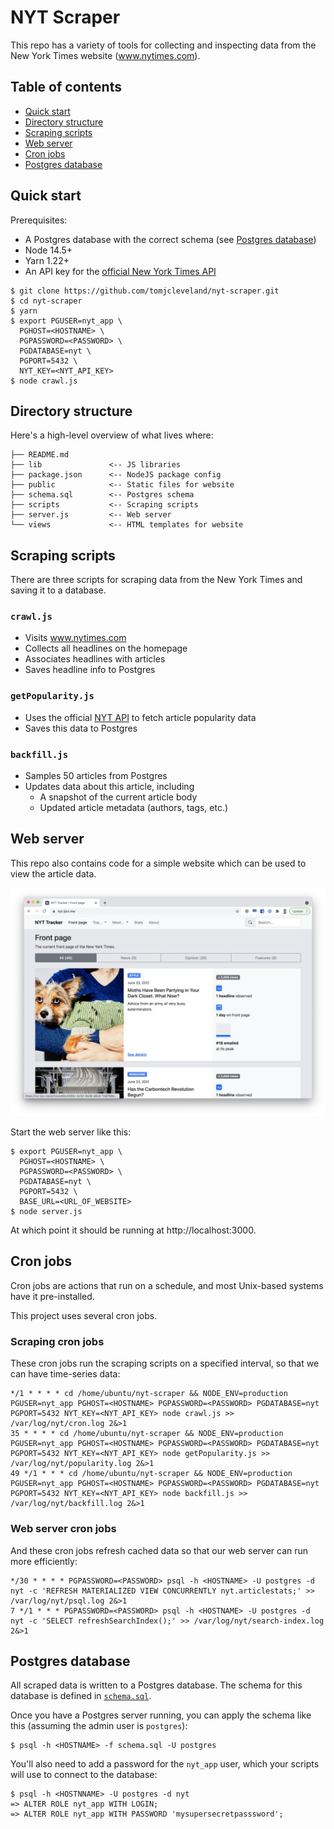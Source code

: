 # NYT Scraper

This repo has a variety of tools for collecting and inspecting data from the New York Times website (www.nytimes.com).

## Table of contents

- [Quick start](#quick-start)
- [Directory structure](#directory-structure)
- [Scraping scripts](#scraping-scripts)
- [Web server](#web-server)
- [Cron jobs](#cron-jobs)
- [Postgres database](#postgres-database)

## Quick start

Prerequisites:

- A Postgres database with the correct schema (see [Postgres database](#postgres-database))
- Node 14.5+
- Yarn 1.22+
- An API key for the [official New York Times API](https://developer.nytimes.com/)

```
$ git clone https://github.com/tomjcleveland/nyt-scraper.git
$ cd nyt-scraper
$ yarn
$ export PGUSER=nyt_app \
  PGHOST=<HOSTNAME> \
  PGPASSWORD=<PASSWORD> \
  PGDATABASE=nyt \
  PGPORT=5432 \
  NYT_KEY=<NYT_API_KEY>
$ node crawl.js
```

## Directory structure

Here's a high-level overview of what lives where:

```
├── README.md
├── lib               <-- JS libraries
├── package.json      <-- NodeJS package config
├── public            <-- Static files for website
├── schema.sql        <-- Postgres schema
├── scripts           <-- Scraping scripts
├── server.js         <-- Web server
└── views             <-- HTML templates for website
```

## Scraping scripts

There are three scripts for scraping data from the New York Times and saving it to a database.

### `crawl.js`

- Visits www.nytimes.com
- Collects all headlines on the homepage
- Associates headlines with articles
- Saves headline info to Postgres

### `getPopularity.js`

- Uses the official [NYT API](https://developer.nytimes.com/apis) to fetch article popularity data
- Saves this data to Postgres

### `backfill.js`

- Samples 50 articles from Postgres
- Updates data about this article, including
  - A snapshot of the current article body
  - Updated article metadata (authors, tags, etc.)

## Web server

This repo also contains code for a simple website which can be used to view the article data.

![NYT Scraper Screenshot](./public/img/nyt-scraper-web.png)

Start the web server like this:

```
$ export PGUSER=nyt_app \
  PGHOST=<HOSTNAME> \
  PGPASSWORD=<PASSWORD> \
  PGDATABASE=nyt \
  PGPORT=5432 \
  BASE_URL=<URL_OF_WEBSITE>
$ node server.js
```

At which point it should be running at http://localhost:3000.

## Cron jobs

Cron jobs are actions that run on a schedule, and most Unix-based systems have it pre-installed.

This project uses several cron jobs.

### Scraping cron jobs

These cron jobs run the scraping scripts on a specified interval, so that we can have time-series data:

```
*/1 * * * * cd /home/ubuntu/nyt-scraper && NODE_ENV=production PGUSER=nyt_app PGHOST=<HOSTNAME> PGPASSWORD=<PASSWORD> PGDATABASE=nyt PGPORT=5432 NYT_KEY=<NYT_API_KEY> node crawl.js >> /var/log/nyt/cron.log 2&>1
35 * * * * cd /home/ubuntu/nyt-scraper && NODE_ENV=production PGUSER=nyt_app PGHOST=<HOSTNAME> PGPASSWORD=<PASSWORD> PGDATABASE=nyt PGPORT=5432 NYT_KEY=<NYT_API_KEY> node getPopularity.js >> /var/log/nyt/popularity.log 2&>1
49 */1 * * * cd /home/ubuntu/nyt-scraper && NODE_ENV=production PGUSER=nyt_app PGHOST=<HOSTNAME> PGPASSWORD=<PASSWORD> PGDATABASE=nyt PGPORT=5432 NYT_KEY=<NYT_API_KEY> node backfill.js >> /var/log/nyt/backfill.log 2&>1
```

### Web server cron jobs

And these cron jobs refresh cached data so that our web server can run more efficiently:

```
*/30 * * * * PGPASSWORD=<PASSWORD> psql -h <HOSTNAME> -U postgres -d nyt -c 'REFRESH MATERIALIZED VIEW CONCURRENTLY nyt.articlestats;' >> /var/log/nyt/psql.log 2&>1
7 */1 * * * PGPASSWORD=<PASSWORD> psql -h <HOSTNAME> -U postgres -d nyt -c 'SELECT refreshSearchIndex();' >> /var/log/nyt/search-index.log 2&>1
```

## Postgres database

All scraped data is written to a Postgres database. The schema for this database is defined in [`schema.sql`](./schema.sql).

Once you have a Postgres server running, you can apply the schema like this (assuming the admin user is `postgres`):

```
$ psql -h <HOSTNAME> -f schema.sql -U postgres
```

You'll also need to add a password for the `nyt_app` user, which your scripts will use to connect to the database:

```
$ psql -h <HOSTNNAME> -U postgres -d nyt
=> ALTER ROLE nyt_app WITH LOGIN;
=> ALTER ROLE nyt_app WITH PASSWORD 'mysupersecretpasssword';
```
